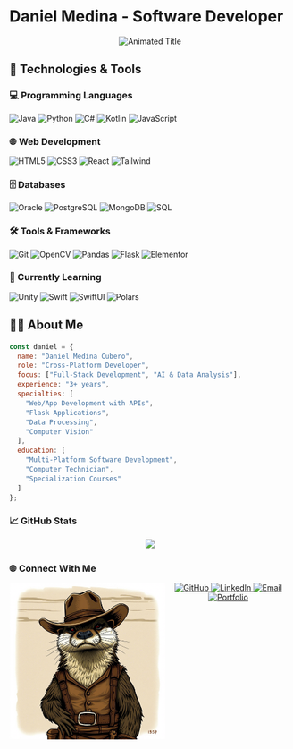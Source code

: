 # Daniel Medina - Software Developer

<div align="center">
  <img src="https://readme-typing-svg.demolab.com?font=Fira+Code&weight=600&size=26&duration=4000&pause=1000&color=22D3EE&center=true&vCenter=true&width=435&lines=Full-Stack+Developer;AI+%26+Data+Enthusiast;Cross-Platform+Solutions;Continuous+Learner" alt="Animated Title" />
</div>

## 🚀 Technologies & Tools

### 💻 Programming Languages
<div>
  <img src="https://img.shields.io/badge/Java-ED8B00?style=for-the-badge&logo=openjdk&logoColor=white" alt="Java" />
  <img src="https://img.shields.io/badge/Python-3776AB?style=for-the-badge&logo=python&logoColor=white" alt="Python" />
  <img src="https://img.shields.io/badge/C%23-239120?style=for-the-badge&logo=c-sharp&logoColor=white" alt="C#" />
  <img src="https://img.shields.io/badge/Kotlin-0095D5?style=for-the-badge&logo=kotlin&logoColor=white" alt="Kotlin" />
  <img src="https://img.shields.io/badge/JavaScript-F7DF1E?style=for-the-badge&logo=javascript&logoColor=black" alt="JavaScript" />
</div>

### 🌐 Web Development
<div>
  <img src="https://img.shields.io/badge/HTML5-E34F26?style=for-the-badge&logo=html5&logoColor=white" alt="HTML5" />
  <img src="https://img.shields.io/badge/CSS3-1572B6?style=for-the-badge&logo=css3&logoColor=white" alt="CSS3" />
  <img src="https://img.shields.io/badge/React-20232A?style=for-the-badge&logo=react&logoColor=61DAFB" alt="React" />
  <img src="https://img.shields.io/badge/Tailwind_CSS-38B2AC?style=for-the-badge&logo=tailwind-css&logoColor=white" alt="Tailwind" />
</div>

### 🗄️ Databases
<div>
  <img src="https://img.shields.io/badge/Oracle-F80000?style=for-the-badge&logo=oracle&logoColor=white" alt="Oracle" />
  <img src="https://img.shields.io/badge/PostgreSQL-316192?style=for-the-badge&logo=postgresql&logoColor=white" alt="PostgreSQL" />
  <img src="https://img.shields.io/badge/MongoDB-4EA94B?style=for-the-badge&logo=mongodb&logoColor=white" alt="MongoDB" />
  <img src="https://img.shields.io/badge/SQL-4479A1?style=for-the-badge&logo=sqlite&logoColor=white" alt="SQL" />
</div>

### 🛠️ Tools & Frameworks
<div>
  <img src="https://img.shields.io/badge/Git-F05032?style=for-the-badge&logo=git&logoColor=white" alt="Git" />
  <img src="https://img.shields.io/badge/OpenCV-27338e?style=for-the-badge&logo=opencv&logoColor=white" alt="OpenCV" />
  <img src="https://img.shields.io/badge/Pandas-2C2D72?style=for-the-badge&logo=pandas&logoColor=white" alt="Pandas" />
  <img src="https://img.shields.io/badge/Flask-000000?style=for-the-badge&logo=flask&logoColor=white" alt="Flask" />
  <img src="https://img.shields.io/badge/Elementor-9146FF?style=for-the-badge&logo=elementor&logoColor=white" alt="Elementor" />
</div>

### 🌱 Currently Learning
<div>
  <img src="https://img.shields.io/badge/Unity-100000?style=for-the-badge&logo=unity&logoColor=white" alt="Unity" />
  <img src="https://img.shields.io/badge/Swift-FA7343?style=for-the-badge&logo=swift&logoColor=white" alt="Swift" />
  <img src="https://img.shields.io/badge/SwiftUI-00C7BE?style=for-the-badge&logo=swift&logoColor=white" alt="SwiftUI" />
  <img src="https://img.shields.io/badge/Polars-639DE0?style=for-the-badge&logo=polars&logoColor=white" alt="Polars" />
</div>

## 👨‍💻 About Me

```javascript
const daniel = {
  name: "Daniel Medina Cubero",
  role: "Cross-Platform Developer",
  focus: ["Full-Stack Development", "AI & Data Analysis"],
  experience: "3+ years",
  specialties: [
    "Web/App Development with APIs",
    "Flask Applications",
    "Data Processing",
    "Computer Vision"
  ],
  education: [
    "Multi-Platform Software Development",
    "Computer Technician",
    "Specialization Courses"
  ]
};
```
### 📈 GitHub Stats
<div align="center">
  <img src="https://github-readme-stats.vercel.app/api?username=Danim299&theme=tokyonight&show_icons=true&hide_border=true&count_private=true" />
</div>

### 🌐 Connect With Me
<div>
<img align="left" height="280" width="280" src="https://github.com/Danim299/Danim299/blob/main/7609ba37-b1ef-41b0-baf1-df9e36f3c6e0.png?raw=true" />
<div align="center"> <a href="https://github.com/Danim299" target="_blank"> <img src="https://img.shields.io/badge/GitHub-100000?style=for-the-badge&logo=github&logoColor=white" alt="GitHub" /> </a> <a href="https://linkedin.com/in/danim299" target="_blank"> <img src="https://img.shields.io/badge/LinkedIn-0077B5?style=for-the-badge&logo=linkedin&logoColor=white" alt="LinkedIn" /> </a> <a href="mailto:dm46688@gmail.com"> <img src="https://img.shields.io/badge/Email-D14836?style=for-the-badge&logo=gmail&logoColor=white" alt="Email" /> </a> <a href="https://www.danielmed.dev" target="_blank"> <img src="https://img.shields.io/badge/Portfolio-FF5722?style=for-the-badge&logo=about.me&logoColor=white" alt="Portfolio" /></a> </div><div align="center" style="margin-top:30px">

</div>
